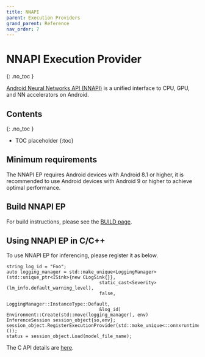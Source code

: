 ```yaml
---
title: NNAPI
parent: Execution Providers
grand_parent: Reference
nav_order: 7
---
```



# NNAPI Execution Provider
{: .no_toc }

[Android Neural Networks API (NNAPI)](https://developer.android.com/ndk/guides/neuralnetworks) is a unified interface to CPU, GPU, and NN accelerators on Android.

## Contents
{: .no_toc }

* TOC placeholder
{:toc}

## Minimum requirements

The NNAPI EP requires Android devices with Android 8.1 or higher, it is recommended to use Android devices with Android 9 or higher to achieve optimal performance.

## Build NNAPI EP

For build instructions, please see the [BUILD page](../../how-to/build.md#Android-NNAPI-Execution-Provider).

## Using NNAPI EP in C/C++

To use NNAPI EP for inferencing, please register it as below.
```
string log_id = "Foo";
auto logging_manager = std::make_unique<LoggingManager>
(std::unique_ptr<ISink>{new CLogSink{}},
                                  static_cast<Severity>(lm_info.default_warning_level),
                                  false,
                                  LoggingManager::InstanceType::Default,
                                  &log_id)
Environment::Create(std::move(logging_manager), env)
InferenceSession session_object{so,env};
session_object.RegisterExecutionProvider(std::make_unique<::onnxruntime::NnapiExecutionProvider>());
status = session_object.Load(model_file_name);
```
The C API details are [here](../api/c-api.md).
